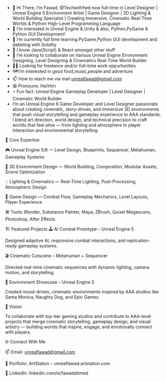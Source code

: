 - 👋 Hi There, I’m Fawad, @Techwithfwd now full-time in Level Designer | Unreal Engine 5 Environment Artist | Game Designer | 3D Lighting & World Building Specialist | Creating Immersive, Cinematic Real-Time Worlds & Python High-Level Programming Language
- 👀 I’m interested in Unreal Engine & Unity & also, Python,PyGame & Pyhton GUI Development! 
- 🌱 I’m currently full time learning PyGame,Python GUI development and dabbling with Solidity
- 🚀 I know Java{Script} & React amongst other stuff
- 💞️ I’m looking to collaborate on Various Unreal Engine Environment Designing, Level Designing & Cinematics Real-Time World Builder
- 🕵️‍♂️ Looking for freelance and/or full-time work oppurtunities
- 🗺️I’m interested in good food,music,people and adventure
- 📫 How to reach me via mail unrealfawad@gmail.com
- 😄 Pronouns: He/Him
- ⚡ Fun fact: Unreal Engine Gameplay Developer | Level Designer | Cinematic World Builder 
- I’m an Unreal Engine 6 Game Developer and Level Designer passionate about creating cinematic, story-driven, and immersive 3D environments that push visual storytelling and gameplay experience to AAA standards.
I blend art direction, world design, and technical precision to craft worlds that feel alive — from lighting and atmosphere to player interaction and environmental storytelling.

🧠 Core Expertise

🎮 Unreal Engine 5/6 — Level Design, Blueprints, Sequencer, Metahuman, Gameplay Systems

🌌 3D Environment Design — World Building, Composition, Modular Assets, Scene Optimization

💡 Lighting & Cinematics — Real-Time Lighting, Post-Processing, Atmospheric Design

🧱 Game Design — Combat Flow, Gameplay Mechanics, Level Layouts, Player Experience

🛠 Tools: Blender, Substance Painter, Maya, ZBrush, Quixel Megascans, Photoshop, After Effects

🏗 Featured Projects
🕹 AI Combat Prototype – Unreal Engine 5

Designed adaptive AI, responsive combat interactions, and replication-ready gameplay systems.

🎬 Cinematic Cutscene – Metahuman + Sequencer

Directed real-time cinematic sequences with dynamic lighting, camera motion, and storytelling.

🌆 Environment Showcase – Unreal Engine 5

Created mood-driven, cinematic environments inspired by AAA studios like Santa Monica, Naughty Dog, and Epic Games.

🚀 Vision

To collaborate with top-tier gaming studios and contribute to AAA-level projects that merge cinematic storytelling, gameplay design, and visual artistry — building worlds that inspire, engage, and emotionally connect with players.

🌐 Connect With Me

📫 Email: unrealfawad@gmail.com

🔗 Portfolio: ArtStation – unrealfawad.artstation.com

🔗 LinkedIn: linkedin.com/in/fawadahmed
